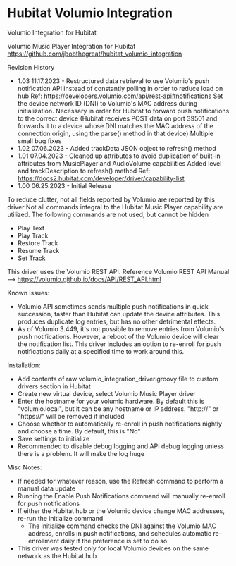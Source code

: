 # Hubitat Volumio Integration
Volumio Integration for Hubitat

Volumio Music Player Integration for Hubitat
https://github.com/jbobthegreat/hubitat_volumio_integration

Revision History
- 1.03 11.17.2023 - Restructured data retrieval to use Volumio's push notification API instead of constantly polling in order to reduce load on hub
                  Ref: https://developers.volumio.com/api/rest-api#notifications
                  Set the device network ID (DNI) to Volumio's MAC address during initialization.  Necessary in order for Hubitat to forward push notifications to the correct device
                  (Hubitat receives POST data on port 39501 and forwards it to a device whose DNI matches the MAC address of the connection origin, using the parse() method in that device)
                  Multiple small bug fixes
- 1.02 07.06.2023 - Added trackData JSON object to refresh() method
- 1.01 07.04.2023 - Cleaned up attributes to avoid duplication of built-in attributes from MusicPlayer and AudioVolume capabilities
                  Added level and trackDescription to refresh() method
                  Ref: https://docs2.hubitat.com/developer/driver/capability-list
- 1.00 06.25.2023 - Initial Release

To reduce clutter, not all fields reported by Volumio are reported by this driver
Not all commands integral to the Hubitat Music Player capability are utilized.  The following commands are not used, but cannot be hidden
- Play Text
- Play Track
- Restore Track
- Resume Track
- Set Track

This driver uses the Volumio REST API. Reference Volumio REST API Manual --> https://volumio.github.io/docs/API/REST_API.html

Known issues:
- Volumio API sometimes sends multiple push notifications in quick succession, faster than Hubitat can update the device attributes.  This produces duplicate log entries, but has no other detrimental effects.
- As of Volumio 3.449, it's not possible to remove entries from Volumio's push notifications.  However, a reboot of the Volumio device will clear the notification list.  This driver includes an option to re-enroll for push notifications daily at a specified time to work around this. 

Installation: 
- Add contents of raw volumio_integration_driver.groovy file to custom drivers section in Hubitat
- Create new virtual device, select Volumio Music Player driver
- Enter the hostname for your volumio hardware.  By default this is "volumio.local", but it can be any hostname or IP address.  "http://" or "https://" will be removed if included
- Choose whether to automatically re-enroll in push notifications nightly and choose a time.  By default, this is "No"
- Save settings to initialize
- Recommended to disable debug logging and API debug logging unless there is a problem.  It will make the log huge

Misc Notes: 
- If needed for whatever reason, use the Refresh command to perform a manual data update
- Running the Enable Push Notifications command will manually re-enroll for push notifications
- If either the Hubitat hub or the Volumio device change MAC addresses, re-run the initialize command
  - The initialize command checks the DNI against the Volumio MAC address, enrolls in push notifications, and schedules automatic re-enrollment daily if the preference is set to do so
- This driver was tested only for local Volumio devices on the same network as the Hubitat hub
